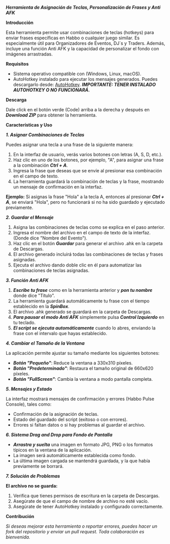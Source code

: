 ***Herramienta de Asignación de Teclas, Personalización de Frases y Anti AFK***

**Introducción**

Esta herramienta permite usar combinaciones de teclas (hotkeys) para enviar frases específicas en Habbo o cualquier juego similar. Es especialmente útil para Organizadores de Eventos, DJ´s y Traders. Además, incluye una función Anti AFK y la capacidad de personalizar el fondo con imágenes arrastradas.

**Requisitos**

- Sistema operativo compatible con (Windows, Linux, macOS).
- AutoHotkey instalado para ejecutar los mensajes generados. Puedes descargarlo desde: [AutoHotkey](https://www.autohotkey.com/). ***IMPORTANTE: TENER INSTALADO AUTOHOTKEY O NO FUNCIONARÁ.***

**Descarga**

Dale click en el botón verde (Code) arriba a la derecha y después en ***Download ZIP*** para obtener la herramienta.

**Características y Uso**

***1. Asignar Combinaciones de Teclas***

Puedes asignar una tecla a una frase de la siguiente manera:

1. En la interfaz de usuario, verás varios botones con letras (A, S, D, etc.).
2. Haz clic en uno de los botones, por ejemplo, "A", para asignar una frase a la combinación ***Ctrl + A***.
3. Ingresa la frase que deseas que se envíe al presionar esa combinación en el campo de texto.
4. La herramienta guardará la combinación de teclas y la frase, mostrando un mensaje de confirmación en la interfaz.

**Ejemplo:**
Si asignas la frase "Hola" a la tecla A, entonces al presionar ***Ctrl + A***, se enviará "Hola", pero no funcionará si no ha sido guardado y ejecutado previamente.

***2. Guardar el Mensaje***

1. Asigna las combinaciones de teclas como se explica en el paso anterior.
2. Ingresa el nombre del archivo en el campo de texto de la interfaz. (Donde dice "Nombre del Evento").
3. Haz clic en el botón ***Guardar*** para generar el archivo .ahk en la carpeta de Descargas.
4. El archivo generado incluirá todas las combinaciones de teclas y frases asignadas.
5. Ejecuta el archivo dando doble clic en él para automatizar las combinaciones de teclas asignadas.

***3. Función Anti AFK***

1. ***Escribe tu frase*** como en la herramienta anterior y ***pon tu nombre*** donde dice "Título".
2. La herramienta guardará automáticamente tu frase con el tiempo establecido en la ***SpinBox***.
3. El archivo .ahk generado se guardará en la carpeta de Descargas.
4. ***Para pausar el modo Anti AFK*** simplemente pulsa ***Control Izquierdo*** en tu teclado.
5. ***El script se ejecuta automáticamente*** cuando lo abres, enviando la frase con el intervalo que hayas establecido.

***4. Cambiar el Tamaño de la Ventana***

La aplicación permite ajustar su tamaño mediante los siguientes botones:

- ***Botón "Pequeño"***: Reduce la ventana a 330x310 píxeles.
- ***Botón "Predeterminado"***: Restaura el tamaño original de 660x620 píxeles.
- ***Botón "FullScreen"***: Cambia la ventana a modo pantalla completa.

***5. Mensajes y Estado***

La interfaz mostrará mensajes de confirmación y errores (Habbo Pulse Console), tales como:

- Confirmación de la asignación de teclas.
- Estado del guardado del script (exitoso o con errores).
- Errores si faltan datos o si hay problemas al guardar el archivo.

***6. Sistema Drag and Drop para Fondo de Pantalla***

- ***Arrastra y suelta*** una imagen en formato JPG, PNG o los formatos típicos en la ventana de la aplicación.
- La imagen será automáticamente establecida como fondo.
- La última imagen cargada se mantendrá guardada, y la que había previamente se borrará.

***7. Solución de Problemas***

**El archivo no se guarda:**

1. Verifica que tienes permisos de escritura en la carpeta de Descargas.
2. Asegúrate de que el campo de nombre de archivo no esté vacío.
3. Asegúrate de tener AutoHotkey instalado y configurado correctamente.

**Contribución**

*Si deseas mejorar esta herramienta o reportar errores, puedes hacer un fork del repositorio y enviar un pull request. Toda colaboración es bienvenida.*

